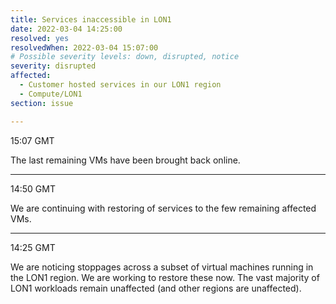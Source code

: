 ```yaml
---
title: Services inaccessible in LON1
date: 2022-03-04 14:25:00
resolved: yes
resolvedWhen: 2022-03-04 15:07:00
# Possible severity levels: down, disrupted, notice
severity: disrupted
affected:
  - Customer hosted services in our LON1 region
  - Compute/LON1
section: issue

---
```


15:07 GMT

The last remaining VMs have been brought back online.

---

14:50 GMT

We are continuing with restoring of services to the few remaining affected VMs.

---

14:25  GMT

We are noticing stoppages across a subset of virtual machines running in the LON1 region. We are working to restore these now. The vast majority of LON1 workloads remain unaffected (and other regions are unaffected).
